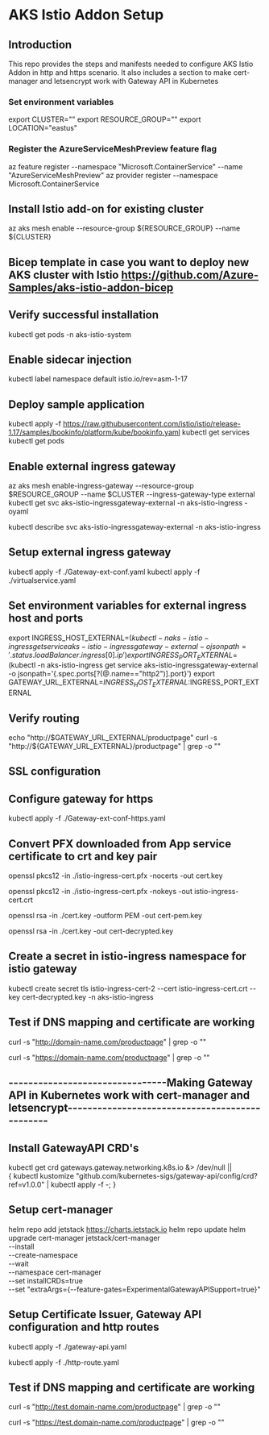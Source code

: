 # AKS Istio Addon Setup
## Introduction
This repo provides the steps and manifests needed to configure AKS Istio Addon in http and https scenario. It also includes a section to make cert-manager and letsencrypt work with Gateway API in Kubernetes

### Set environment variables
export CLUSTER=""
export RESOURCE_GROUP=""
export LOCATION="eastus"

### Register the AzureServiceMeshPreview feature flag
az feature register --namespace "Microsoft.ContainerService" --name "AzureServiceMeshPreview"
az provider register --namespace Microsoft.ContainerService

## Install Istio add-on for existing cluster
az aks mesh enable --resource-group ${RESOURCE_GROUP} --name ${CLUSTER}

## Bicep template in case you want to deploy new AKS cluster with Istio https://github.com/Azure-Samples/aks-istio-addon-bicep

## Verify successful installation
kubectl get pods -n aks-istio-system

## Enable sidecar injection
kubectl label namespace default istio.io/rev=asm-1-17

## Deploy sample application
kubectl apply -f https://raw.githubusercontent.com/istio/istio/release-1.17/samples/bookinfo/platform/kube/bookinfo.yaml
kubectl get services
kubectl get pods

## Enable external ingress gateway
az aks mesh enable-ingress-gateway --resource-group $RESOURCE_GROUP --name $CLUSTER --ingress-gateway-type external
kubectl get svc aks-istio-ingressgateway-external -n aks-istio-ingress -oyaml

kubectl describe svc aks-istio-ingressgateway-external -n aks-istio-ingress

## Setup external ingress gateway
kubectl apply -f ./Gateway-ext-conf.yaml
kubectl apply -f ./virtualservice.yaml

## Set environment variables for external ingress host and ports
export INGRESS_HOST_EXTERNAL=$(kubectl -n aks-istio-ingress get service aks-istio-ingressgateway-external -o jsonpath='{.status.loadBalancer.ingress[0].ip}')
export INGRESS_PORT_EXTERNAL=$(kubectl -n aks-istio-ingress get service aks-istio-ingressgateway-external -o jsonpath='{.spec.ports[?(@.name=="http2")].port}')
export GATEWAY_URL_EXTERNAL=$INGRESS_HOST_EXTERNAL:$INGRESS_PORT_EXTERNAL

## Verify routing
echo "http://$GATEWAY_URL_EXTERNAL/productpage"
curl -s "http://${GATEWAY_URL_EXTERNAL}/productpage" | grep -o "<title>.*</title>"

## SSL configuration

## Configure gateway for https
kubectl apply -f ./Gateway-ext-conf-https.yaml

## Convert PFX downloaded from App service certificate to crt and key pair
openssl pkcs12 -in ./istio-ingress-cert.pfx -nocerts -out cert.key

openssl pkcs12 -in ./istio-ingress-cert.pfx -nokeys -out istio-ingress-cert.crt

openssl rsa -in ./cert.key -outform PEM -out cert-pem.key

openssl rsa -in ./cert.key -out cert-decrypted.key

## Create a secret in istio-ingress namespace for istio gateway
kubectl create secret tls istio-ingress-cert-2 --cert istio-ingress-cert.crt --key cert-decrypted.key -n aks-istio-ingress

## Test if DNS mapping and certificate are working
curl -s "http://domain-name.com/productpage" | grep -o "<title>.*</title>"

curl -s "https://domain-name.com/productpage" | grep -o "<title>.*</title>"

## --------------------------------Making Gateway API in Kubernetes work with cert-manager and letsencrypt-----------------------------------------------

## Install GatewayAPI CRD's
kubectl get crd gateways.gateway.networking.k8s.io &> /dev/null || \
  { kubectl kustomize "github.com/kubernetes-sigs/gateway-api/config/crd?ref=v1.0.0" | kubectl apply -f -; }

## Setup cert-manager
helm repo add jetstack https://charts.jetstack.io
helm repo update
helm upgrade cert-manager jetstack/cert-manager \
    --install \
    --create-namespace \
    --wait \
    --namespace cert-manager \
    --set installCRDs=true \
    --set "extraArgs={--feature-gates=ExperimentalGatewayAPISupport=true}"

## Setup Certificate Issuer, Gateway API configuration and http routes
kubectl apply -f ./gateway-api.yaml

kubectl apply -f ./http-route.yaml

## Test if DNS mapping and certificate are working
curl -s "http://test.domain-name.com/productpage" | grep -o "<title>.*</title>"

curl -s "https://test.domain-name.com/productpage" | grep -o "<title>.*</title>"







